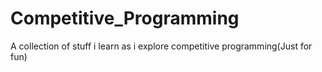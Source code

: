 # Competitive_Programming
A collection of stuff i learn as i explore competitive programming(Just for fun)
